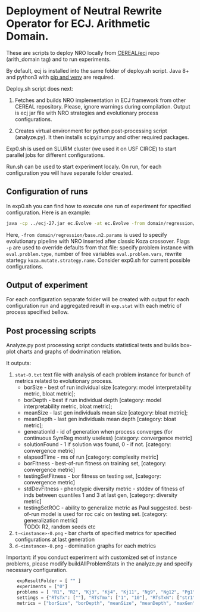 # Deployment of Neutral Rewrite Operator for ECJ. Arithmetic Domain. 

These are scripts to deploy NRO locally from [CEREAL/ecj](https://github.com/cereal-lab/ecj) repo (arith_domain tag) and to run experiments.

By default, ecj is installed into the same folder of deploy&#46;sh script. Java 8+ and python3 with [pip and venv](https://packaging.python.org/guides/installing-using-pip-and-virtual-environments/) are required.

Deploy&#46;sh script does next:

1. Fetches and builds NRO implementation in ECJ framework from other CEREAL repository. Please, ignore warnings during compilation. Output is ecj jar file with NRO strategies and evolutionary process configurations.

2. Creates virtual environment for python post-processing script (analyze&#46;py). It then installs scipy/numpy and other required packages. 

Exp0&#46;sh is used on SLURM cluster (we used it on USF CIRCE) to start parallel jobs for different configurations.

Run&#46;sh can be used to start experiment localy. On run, for each configuration you will have separate folder created.

## Configuration of runs 

In exp0&#46;sh you can find how to execute one run of experiment for specified configuration. Here is an example: 
```bash
java -cp ../ecj-27.jar ec.Evolve -at ec.Evolve -from domain/regression/base.n2.params -p eval.problem.type=r-1 -p eval.problem.vars=x -p gp.koza.mutate.strategy.name=ec.domain.regression.strategy.Axioms
```

Here, `-from domain/regression/base.n2.params` is used to specify evolutionary pipeline with NRO inserted after classic Koza crossover. Flags `-p` are used to override defaults from that file: specify problem instance with `eval.problem.type`, number of free variables `eval.problem.vars`, rewrite startegy `koza.mutate.strategy.name`. Consider exp0&#46;sh for current possible configurations.


## Output of experiment

For each configuration separate folder will be created with output for each configuration run and aggregated result in `exp.stat` with each metric of process specified bellow. 

## Post processing scripts

Analyze&#46;py post processing script conducts statistical tests and builds box-plot charts and graphs of dodmination relation. 

It outputs:

1. `stat-0.txt` text file with analysis of each problem instance for bunch of metrics related to evolutionary process.
    - borSize - best of run individual size [category: model interpretability metric, bloat metric];
    - borDepth - best if run individual depth [category: model interpretability metric, bloat metric];
    - meanSize - last gen individuals mean size [category: bloat metric]; 
    - meanDepth - last gen individuals mean depth [category: bloat metric]; 
    - generationId - id of generation when process converges (for continuous SymReg mostly useless) [category: convergence metric]
    - solutionFound - 1 if solution was found, 0 - if not. [category: convergence metric]
    - elapsedTime - ms of run [category: complexity metric]
    - borFitness - best-of-run fitness on training set, [category: convergence metric]
    - testingSetFitness - bor fitness on testing set, [category: convergence metric]
    - stdDevFitness - phenotypic diversity metric - stddev of fitness of inds between quantiles 1 and 3 at last gen, [category: diversity metric]
    - testingSetROC - ability to generalize metric as Paul suggested. best-of-run model is used for roc calc on testing set. [category: generalization metric]    
    TODO: R2, random seeds etc
2. `t-<instance>-0.png` - bar charts of specified metrics for specified configurations at last generation
3. `d-<instance>-0.png` - domination graphs for each metrics 
  
Important: if you conduct experiment with customized set of instance problems, please modify buildAllProblemStats in the analyze.py and specify necessary configuration.
```python
    expResultFolder = [ "" ]
    experiments = ["0"]
    problems = [ "R1", "R2", "Kj3", "Kj4", "Kj11", "Ng9", "Ng12", "Pg1", "Vl1"]
    settings = {"RTsTx": [""], "RTsTmx": ["1", "10"], "RTsTxN": ["str1", "str2", "str3", "str4"] }    
    metrics = ["borSize", "borDepth", "meanSize", "meanDepth", "maxGen", "found", "ms", "borFitness", "borFitnessTestSet", "fitnessStdev", "aucRoc", "nroRate", "nroRevs"]
```